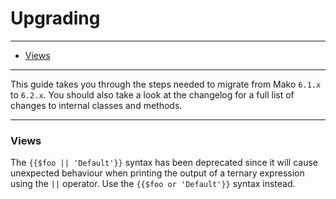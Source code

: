 # Upgrading

--------------------------------------------------------

* [Views](#views)

--------------------------------------------------------

This guide takes you through the steps needed to migrate from Mako `6.1.x` to `6.2.x`. You should also take a look at the changelog for a full list of changes to internal classes and methods.

--------------------------------------------------------

<a id="views"></a>

### Views

The `{{$foo || 'Default'}}` syntax has been deprecated since it will cause unexpected behaviour when printing the output of a ternary expression using the `||` operator. Use the `{{$foo or 'Default'}}` syntax instead.